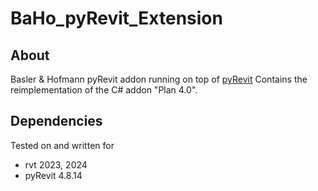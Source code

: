 # BaHo_pyRevit_Extension

## About
Basler & Hofmann pyRevit addon running on top of [pyRevit](http://gitlab.ideas.baho.ch/bim/revit/pyrevit/pyrevit)
Contains the reimplementation of the C# addon "Plan 4.0".

## Dependencies
Tested on and written for
* rvt 2023, 2024
* pyRevit 4.8.14
